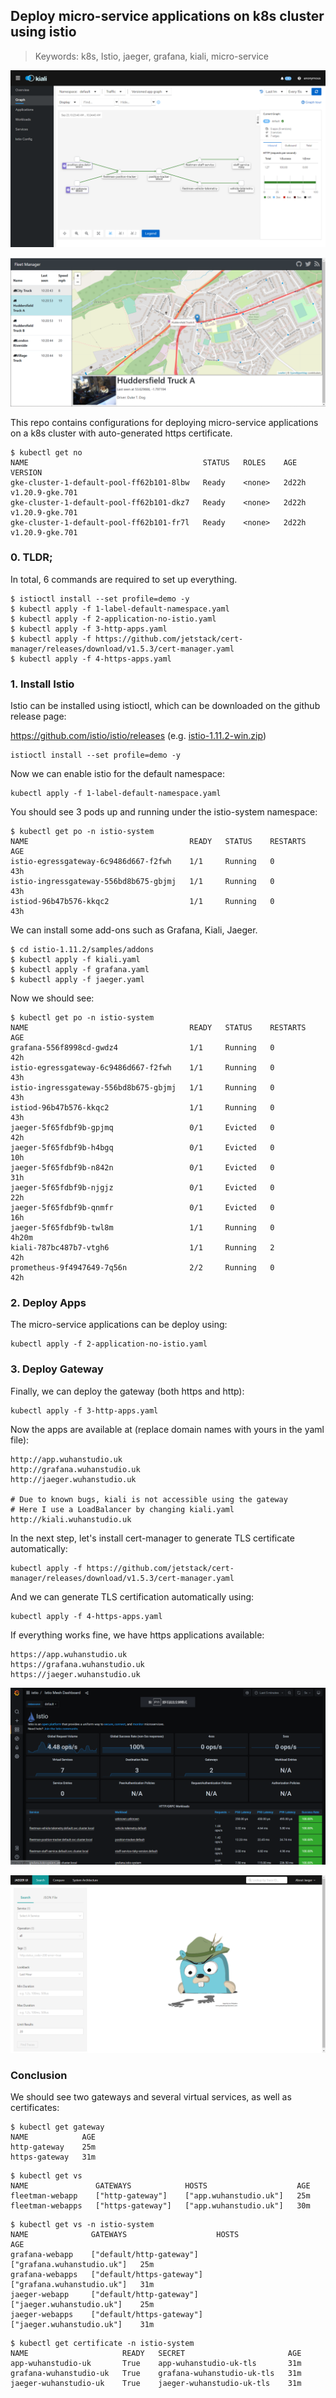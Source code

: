 ## Deploy micro-service applications on k8s cluster using istio

> Keywords: k8s, Istio, jaeger, grafana, kiali, micro-service

![](docs/kiali.png)

![](docs/app.png)

This repo contains configurations for deploying micro-service applications on a k8s cluster with auto-generated https certificate.

```
$ kubectl get no
NAME                                       STATUS   ROLES    AGE     VERSION        
gke-cluster-1-default-pool-ff62b101-8lbw   Ready    <none>   2d22h   v1.20.9-gke.701
gke-cluster-1-default-pool-ff62b101-dkz7   Ready    <none>   2d22h   v1.20.9-gke.701
gke-cluster-1-default-pool-ff62b101-fr7l   Ready    <none>   2d22h   v1.20.9-gke.701
```



### 0. TLDR;

In total, 6 commands are required to set up everything.

```
$ istioctl install --set profile=demo -y
$ kubectl apply -f 1-label-default-namespace.yaml
$ kubectl apply -f 2-application-no-istio.yaml
$ kubectl apply -f 3-http-apps.yaml
$ kubectl apply -f https://github.com/jetstack/cert-manager/releases/download/v1.5.3/cert-manager.yaml
$ kubectl apply -f 4-https-apps.yaml
```



### 1. Install Istio

Istio can be installed using istioctl, which can be downloaded on the github release page:

https://github.com/istio/istio/releases (e.g. [istio-1.11.2-win.zip](https://github.com/istio/istio/releases/download/1.11.2/istio-1.11.2-win.zip))

```
istioctl install --set profile=demo -y
```

Now we can enable istio for the default namespace:

```
kubectl apply -f 1-label-default-namespace.yaml
```

You should see 3 pods up and running under the istio-system namespace:

```
$ kubectl get po -n istio-system
NAME                                    READY   STATUS    RESTARTS   AGE  
istio-egressgateway-6c9486d667-f2fwh    1/1     Running   0          43h  
istio-ingressgateway-556bd8b675-gbjmj   1/1     Running   0          43h  
istiod-96b47b576-kkqc2                  1/1     Running   0          43h  
```

We can install some add-ons such as Grafana, Kiali, Jaeger.

```
$ cd istio-1.11.2/samples/addons
$ kubectl apply -f kiali.yaml
$ kubectl apply -f grafana.yaml
$ kubectl apply -f jaeger.yaml
```

Now we should see:

```
$ kubectl get po -n istio-system
NAME                                    READY   STATUS    RESTARTS   AGE
grafana-556f8998cd-gwdz4                1/1     Running   0          42h
istio-egressgateway-6c9486d667-f2fwh    1/1     Running   0          43h
istio-ingressgateway-556bd8b675-gbjmj   1/1     Running   0          43h
istiod-96b47b576-kkqc2                  1/1     Running   0          43h
jaeger-5f65fdbf9b-gpjmq                 0/1     Evicted   0          42h
jaeger-5f65fdbf9b-h4bgq                 0/1     Evicted   0          10h
jaeger-5f65fdbf9b-n842n                 0/1     Evicted   0          31h
jaeger-5f65fdbf9b-njgjz                 0/1     Evicted   0          22h
jaeger-5f65fdbf9b-qnmfr                 0/1     Evicted   0          16h
jaeger-5f65fdbf9b-twl8m                 1/1     Running   0          4h20m
kiali-787bc487b7-vtgh6                  1/1     Running   2          42h
prometheus-9f4947649-7q56n              2/2     Running   0          42h
```



### 2. Deploy Apps

The micro-service applications can be deploy using:

```
kubectl apply -f 2-application-no-istio.yaml
```



### 3. Deploy Gateway

Finally, we can deploy the gateway (both https and http):

```
kubectl apply -f 3-http-apps.yaml
```

Now the apps are available at (replace domain names  with yours in the yaml file):

```
http://app.wuhanstudio.uk
http://grafana.wuhanstudio.uk
http://jaeger.wuhanstudio.uk

# Due to known bugs, kiali is not accessible using the gateway 
# Here I use a LoadBalancer by changing kiali.yaml
http://kiali.wuhanstudio.uk
```

In the next step, let's install cert-manager to generate TLS certificate automatically:

```
kubectl apply -f https://github.com/jetstack/cert-manager/releases/download/v1.5.3/cert-manager.yaml
```

And we can generate TLS certification automatically using:

```
kubectl apply -f 4-https-apps.yaml
```

If everything works fine, we have https applications available:

```
https://app.wuhanstudio.uk
https://grafana.wuhanstudio.uk
https://jaeger.wuhanstudio.uk
```

![](docs/grafana.png)

![](docs/jaeger.png)

### Conclusion

We should see two gateways and several virtual services, as well as certificates:

```
$ kubectl get gateway
NAME            AGE
http-gateway    25m
https-gateway   31m
```

```
$ kubectl get vs
NAME               GATEWAYS            HOSTS                    AGE
fleetman-webapp    ["http-gateway"]    ["app.wuhanstudio.uk"]   25m
fleetman-webapps   ["https-gateway"]   ["app.wuhanstudio.uk"]   30m
```

```
$ kubectl get vs -n istio-system
NAME              GATEWAYS                    HOSTS                        AGE
grafana-webapp    ["default/http-gateway"]    ["grafana.wuhanstudio.uk"]   25m
grafana-webapps   ["default/https-gateway"]   ["grafana.wuhanstudio.uk"]   31m
jaeger-webapp     ["default/http-gateway"]    ["jaeger.wuhanstudio.uk"]    25m
jaeger-webapps    ["default/https-gateway"]   ["jaeger.wuhanstudio.uk"]    31m
```

```
$ kubectl get certificate -n istio-system
NAME                     READY   SECRET                       AGE
app-wuhanstudio-uk       True    app-wuhanstudio-uk-tls       31m
grafana-wuhanstudio-uk   True    grafana-wuhanstudio-uk-tls   31m
jaeger-wuhanstudio-uk    True    jaeger-wuhanstudio-uk-tls    31m
```

